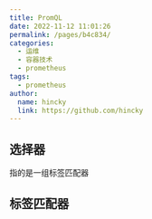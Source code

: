 ```yaml
---
title: PromQL
date: 2022-11-12 11:01:26
permalink: /pages/b4c834/
categories:
  - 运维
  - 容器技术
  - prometheus
tags:
  - prometheus
author: 
  name: hincky
  link: https://github.com/hincky
---
```



## 选择器

指的是一组标签匹配器

## 标签匹配器












